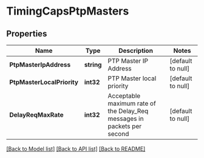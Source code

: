 # TimingCapsPtpMasters

## Properties
Name | Type | Description | Notes
------------ | ------------- | ------------- | -------------
**PtpMasterIpAddress** | **string** | PTP Master IP Address | [default to null]
**PtpMasterLocalPriority** | **int32** | PTP Master local priority | [default to null]
**DelayReqMaxRate** | **int32** | Acceptable maximum rate of the Delay_Req messages in packets per second | [default to null]

[[Back to Model list]](../README.md#documentation-for-models) [[Back to API list]](../README.md#documentation-for-api-endpoints) [[Back to README]](../README.md)



